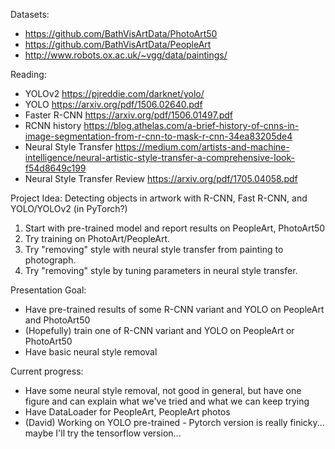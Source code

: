 Datasets:
*  https://github.com/BathVisArtData/PhotoArt50
*  https://github.com/BathVisArtData/PeopleArt
*  http://www.robots.ox.ac.uk/~vgg/data/paintings/

Reading:
*  YOLOv2 https://pjreddie.com/darknet/yolo/
*  YOLO https://arxiv.org/pdf/1506.02640.pdf
*  Faster R-CNN https://arxiv.org/pdf/1506.01497.pdf
*  RCNN history https://blog.athelas.com/a-brief-history-of-cnns-in-image-segmentation-from-r-cnn-to-mask-r-cnn-34ea83205de4
*  Neural Style Transfer https://medium.com/artists-and-machine-intelligence/neural-artistic-style-transfer-a-comprehensive-look-f54d8649c199
*  Neural Style Transfer Review https://arxiv.org/pdf/1705.04058.pdf


Project Idea:
Detecting objects in artwork with R-CNN, Fast R-CNN, and YOLO/YOLOv2 (in PyTorch?)
1. Start with pre-trained model and report results on PeopleArt, PhotoArt50
2. Try training on PhotoArt/PeopleArt.
3. Try "removing" style with neural style transfer from painting to photograph.
3. Try "removing" style by tuning parameters in neural style transfer.


Presentation Goal:
* Have pre-trained results of some R-CNN variant and YOLO on PeopleArt and PhotoArt50
* (Hopefully) train one of R-CNN variant and YOLO on PeopleArt or PhotoArt50
* Have basic neural style removal

Current progress:
* Have some neural style removal, not good in general, but have one figure and can explain what we've tried and what we can keep trying
* Have DataLoader for PeopleArt, PeopleArt photos
* (David) Working on YOLO pre-trained - Pytorch version is really finicky... maybe I'll try the tensorflow version...
